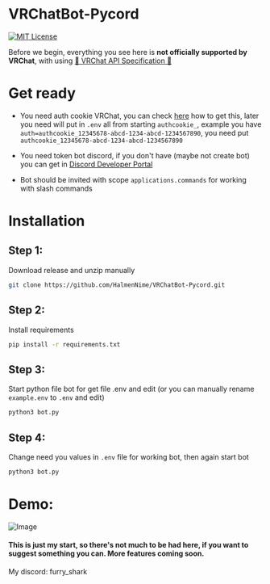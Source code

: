 # VRChatBot-Pycord

[![MIT License](https://img.shields.io/badge/License-MIT-g.svg)](https://choosealicense.com/licenses/mit/)


Before we begin, everything you see here is **not officially supported by VRChat**, with using [💜 VRChat API Specification 💜](https://github.com/vrchatapi/specification?tab=readme-ov-file)

# Get ready
- You need auth cookie VRChat, you can check [here](https://github.com/EbonCorvin/VR-Slideshow-Overlay/wiki/How-to:-Get-your-VRChat-auth-cookie) how to get this, later you need will put in ``.env`` all from starting ``authcookie_``, example you have ``auth=authcookie_12345678-abcd-1234-abcd-1234567890``, you need put ``authcookie_12345678-abcd-1234-abcd-1234567890``

- You need token bot discord, if you don't have (maybe not create bot) you can get in [Discord Developer Portal](https://discord.com/developers/applications)

- Bot should be invited with scope ``applications.commands`` for working with slash commands
# Installation

## Step 1:
Download release and unzip manually
```bash
git clone https://github.com/HalmenNime/VRChatBot-Pycord.git
```

## Step 2:
Install requirements
```bash
pip install -r requirements.txt
```

## Step 3:
Start python file bot for get file .env and edit (or you can manually rename ``example.env`` to ``.env`` and edit)

```bash
python3 bot.py
```

## Step 4:
Change need you values in ``.env`` file for working bot, then again start bot
```bash
python3 bot.py
```

# Demo:

![Image](https://media.discordapp.net/attachments/1211294385744904192/1225498992108900372/image.png?ex=662159e0&is=660ee4e0&hm=3f7992056f8c4e88212baa539bf5f04f16940d38984cdc02349c2d99425ceae4&=&format=webp&quality=lossless&width=553&height=670)


#### This is just my start, so there's not much to be had here, if you want to suggest something you can. More features coming soon.

My discord: furry_shark
